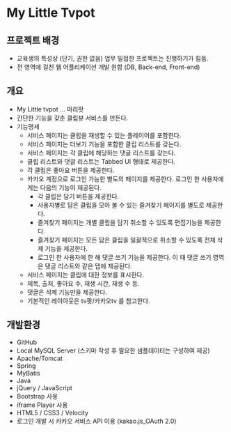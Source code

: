 # My Little Tvpot


## 프로젝트 배경
* 교육생의 특성상 (단기, 권한 없음) 업무 밀접한 프로젝트는 진행하기가 힘듬.
* 전 영역에 걸친 웹 어플리케이션 개발 원함 (DB, Back-end, Front-end)

## 개요
* My Little tvpot ... 마리팟
* 간단한 기능을 갖춘 클립뷰 서비스를 만든다.
* 기능명세
  * 서비스 페이지는 클립을 재생할 수 있는 플레이어를 포함한다.
  * 서비스 페이지는 더보기 기능을 포함한 클립 리스트를 갖는다.
  * 서비스 페이지는 각 클립에 해당하는 댓글 리스트를 갖는다.
  * 클립 리스트와 댓글 리스트는 Tabbed UI 형태로 제공한다. 
  * 각 클립은 좋아요 버튼을 제공한다.
  * 카카오 계정으로 로그인 가능한 별도의 페이지를 제공한다. 로그인 한 사용자에게는 다음의 기능이 제공된다.
    * 각 클립은 담기 버튼을 제공한다.
    * 사용자별로 담은 클립을 모아 볼 수 있는 즐겨찾기 페이지를 별도로 제공한다.
    * 즐겨찾기 페이지는 개별 클립을 담기 취소할 수 있도록 편집기능을 제공한다.
    * 즐겨찾기 페이지는 모든 담은 클립을 일괄적으로 취소할 수 있도록 전체 삭제 기능을 제공한다.
    * 로그인 한 사용자에 한 해 댓글 쓰기 기능을 제공한다. 이 때 댓글 쓰기 영역은 댓글 리스트와 같은 탭에 제공된다.
  * 서비스 페이지는 클립에 대한 정보를 표시한다. 
  * 제목, 출처, 좋아요 수, 재생 시간, 재생 수 등.
  * 댓글은 삭제 기능만을 제공한다.
  * 기본적인 레이아웃은 tv팟/카카오tv 를 참고한다.

## 개발환경
* GitHub
* Local MySQL Server (스키마 작성 후 필요한 샘플데이터는 구성하여 제공)
* Apache/Tomcat
* Spring
* MyBatis
* Java
* jQuery / JavaScript
* Bootstrap 사용
* iframe Player 사용
* HTML5 / CSS3 / Velocity
* 로그인 개발 시 카카오 서비스 API 이용 (kakao.js_OAuth 2.0)
